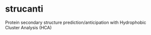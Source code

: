 # strucanti
Protein secondary structure prediction/anticipation with Hydrophobic Cluster Analysis (HCA)
